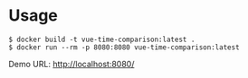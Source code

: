 # Usage

```
$ docker build -t vue-time-comparison:latest .
$ docker run --rm -p 8080:8080 vue-time-comparison:latest
```

Demo URL: [http://localhost:8080/](http://localhost:8080/)
